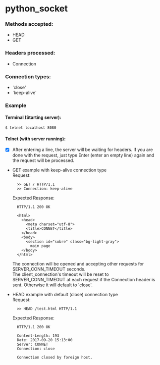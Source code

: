 # python_socket

### Methods accepted: 
* HEAD
* GET
### Headers processed: 
* Connection
### Connection types: 
* 'close'
* 'keep-alive'

### Example
#### Terminal (Starting server):
```
$ telnet localhost 8080
```

#### Telnet (with server running): 
- [x] After entering a line, the server will be waiting for headers. If you are done with the request, just type Enter (enter an empty line) again and the request will be processed.  

* GET example with keep-alive connection type  
  Request:  
  ```
    >> GET / HTTP/1.1
    >> Connection: keep-alive
  ```
  Expected Response:  
  ```
    HTTP/1.1 200 OK 

    <html>
      <head>
        <meta charset="utf-8">
        <title>CONNET</title>
      </head>
      <body>
        <section id="sobre" class="bg-light-gray">
          main page
      </body>
    </html>
  ```
  The connection will be opened and accepting other requests for SERVER_CONN_TIMEOUT seconds.  
  The client_connection's timeout will be reset to SERVER_CONN_TIMEOUT at each request if the Connection header is sent. Otherwise it will default to 'close'.    

* HEAD example with default (close) connection type  
  Request:  
  ```
    >> HEAD /test.html HTTP/1.1
  ```
  Expected Response:  
  ```
    HTTP/1.1 200 OK 

    Content-Length: 193
    Date: 2017-09-20 15:13:00
    Server: CONNET
    Connection: close

    Connection closed by foreign host.
  ```
